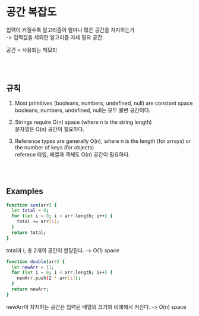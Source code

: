 # 공간 복잡도

입력이 커질수록 알고리즘이 얼마나 많은 공간을 차지하는가 <br/>
-> 입력값을 제외한 알고리즘 자체 필요 공간

공간 = 사용되는 메모리

<br/><br/>

## 규칙

1. Most primitives (booleans, numbers, undefined, null) are constant space
   <br/>
   booleans, numbers, undefined, null는 모두 불변 공간이다.

2. Strings require O(n) space (where n is the string length)
   <br/>
   문자열은 O(n) 공간이 필요하다.

3. Reference types are generally O(n), where n is the length (for arrays) or the number of keys (for objects)
   <br/>
   referece 타입, 배열과 객체도 O(n) 공간이 필요하다.

<br/><br/>

## Examples

```bash
function sum(arr) {
  let total = 0;
  for (let i = 0; i < arr.length; i++) {
    total += arr[i];
  }
  return total;
}
```

total과 i, 총 2개의 공간이 할당된다. -> O(1) space

```bash
function double(arr) {
  let newArr = [];
  for (let i = 0; i < arr.length; i++) {
    newArr.push(2 * arr[i]);
  }
  return newArr;
}
```

newArr이 차지하는 공간은 입력된 배열의 크기와 비례해서 커진다. -> O(n) space
